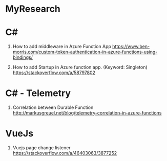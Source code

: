 # MyResearch

# C#
1. How to add middleware in Azure Function App
https://www.ben-morris.com/custom-token-authentication-in-azure-functions-using-bindings/

2. How to add Startup in Azure function app. (Keyword: Singleton)
https://stackoverflow.com/a/58797802

# C# - Telemetry

1. Correlation between Durable Function
http://markusgreuel.net/blog/telemetry-correlation-in-azure-functions



# VueJs

1. Vuejs page change listener
https://stackoverflow.com/a/46403063/3877252
